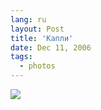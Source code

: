 ```yaml
---
lang: ru
layout: Post
title: 'Капли'
date: Dec 11, 2006
tags:
  - photos
---
```


![](http://wow.sapegin.me/2I3H3D3W2F3B/MG-5478-lj.jpg)
